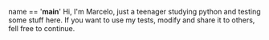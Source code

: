 name == '__main__'
Hi, I'm Marcelo, just a teenager studying python and testing some stuff here.
If you want to use my tests, modify and share it to others, fell free to continue.
